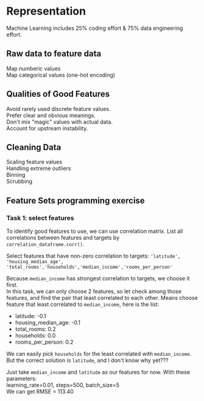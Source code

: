 # Representation

Machine Learning includes 25% coding effort & 75% data engineering effort.

## Raw data to feature data

Map numberic values  
Map categorical values (one-hot encoding)  

## Qualities of Good Features

Avoid rarely used discrete feature values.  
Prefer clear and obvious meanings.  
Don't mix "magic" values with actual data.  
Account for upstream instability.  

## Cleaning Data

Scaling feature values  
Handling extreme outliers  
Binning  
Scrubbing  

## Feature Sets programming exercise

### Task 1: select features

To identify good features to use, we can use correlation matrix. List all correlations between features and targets by `correlation_dataframe.corr()`.

Select features that have non-zero correlation to targets: `'latitude', 'housing_median_age', 'total_rooms','households','median_income','rooms_per_person'`

Because `median_income` has strongest correlation to targets, we choose it first.  
In this task, we can only choose 2 features, so let check among those features, and find the pair that least correlated to each other. Means choose feature that least correlated to `median_income`, here is the list:

- latitude: -0.1
- housing_median_age: -0.1
- total_rooms: 0.2
- households: 0.0
- rooms_per_person: 0.2

We can easily pick `households` for the least correlated with `median_income`.  
But the correct solution is `latitude`, and I don't know why yet???

Just take `median_income` and `latitude` as our features for now. With these parameters:  
learning_rate=0.01, steps=500, batch_size=5  
We can get RMSE = 113.40
